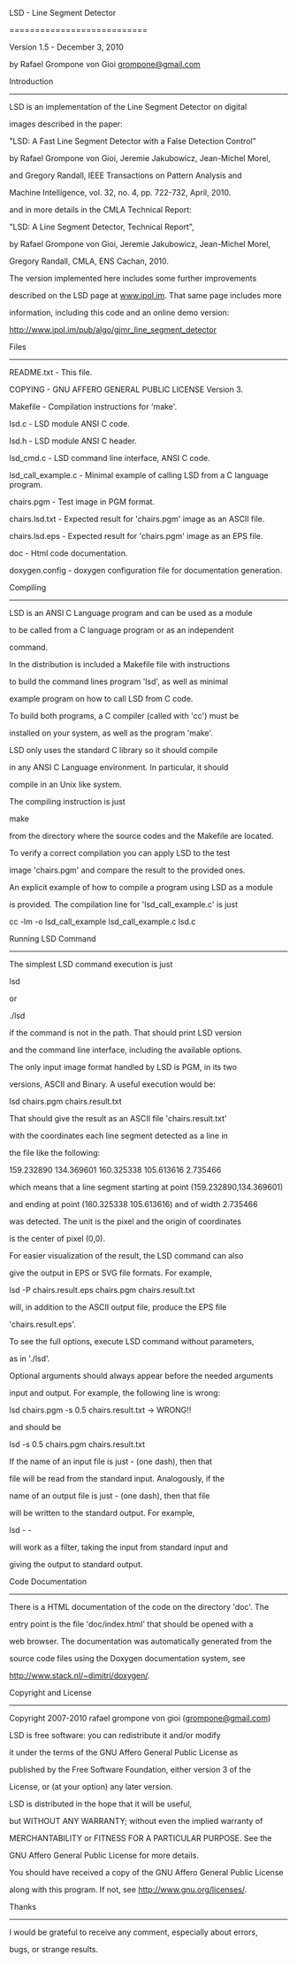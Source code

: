 LSD - Line Segment Detector
===========================

Version 1.5 - December 3, 2010

by Rafael Grompone von Gioi <grompone@gmail.com>


Introduction
------------

LSD is an implementation of the Line Segment Detector on digital
images described in the paper:

  "LSD: A Fast Line Segment Detector with a False Detection Control"
  by Rafael Grompone von Gioi, Jeremie Jakubowicz, Jean-Michel Morel,
  and Gregory Randall, IEEE Transactions on Pattern Analysis and
  Machine Intelligence, vol. 32, no. 4, pp. 722-732, April, 2010.

and in more details in the CMLA Technical Report:

  "LSD: A Line Segment Detector, Technical Report",
  by Rafael Grompone von Gioi, Jeremie Jakubowicz, Jean-Michel Morel,
  Gregory Randall, CMLA, ENS Cachan, 2010.

The version implemented here includes some further improvements
described on the LSD page at www.ipol.im. That same page includes more
information, including this code and an online demo version:

  http://www.ipol.im/pub/algo/gjmr_line_segment_detector


Files
-----

README.txt          - This file.
COPYING             - GNU AFFERO GENERAL PUBLIC LICENSE Version 3.
Makefile            - Compilation instructions for 'make'.
lsd.c               - LSD module ANSI C code.
lsd.h               - LSD module ANSI C header.
lsd_cmd.c           - LSD command line interface, ANSI C code.
lsd_call_example.c  - Minimal example of calling LSD from a C language program.
chairs.pgm          - Test image in PGM format.
chairs.lsd.txt      - Expected result for 'chairs.pgm' image as an ASCII file.
chairs.lsd.eps      - Expected result for 'chairs.pgm' image as an EPS file.
doc                 - Html code documentation.
doxygen.config      - doxygen configuration file for documentation generation.


Compiling
---------

LSD is an ANSI C Language program and can be used as a module
to be called from a C language program or as an independent
command.

In the distribution is included a Makefile file with instructions
to build the command lines program 'lsd', as well as minimal
example program on how to call LSD from C code.

To build both programs, a C compiler (called with 'cc') must be
installed on your system, as well as the program 'make'.
LSD only uses the standard C library so it should compile
in any ANSI C Language environment. In particular, it should
compile in an Unix like system.

The compiling instruction is just

  make

from the directory where the source codes and the Makefile are located.

To verify a correct compilation you can apply LSD to the test
image 'chairs.pgm' and compare the result to the provided ones.

An explicit example of how to compile a program using LSD as a module
is provided. The compilation line for 'lsd_call_example.c' is just

  cc -lm -o lsd_call_example lsd_call_example.c lsd.c


Running LSD Command
-------------------

The simplest LSD command execution is just

  lsd

or

  ./lsd

if the command is not in the path. That should print LSD version
and the command line interface, including the available options.
The only input image format handled by LSD is PGM, in its two
versions, ASCII and Binary. A useful execution would be:

  lsd chairs.pgm chairs.result.txt

That should give the result as an ASCII file 'chairs.result.txt'
with the coordinates each line segment detected as a line in
the file like the following:

  159.232890 134.369601 160.325338 105.613616 2.735466 

which means that a line segment starting at point (159.232890,134.369601)
and ending at point (160.325338 105.613616) and of width 2.735466
was detected. The unit is the pixel and the origin of coordinates
is the center of pixel (0,0).

For easier visualization of the result, the LSD command can also
give the output in EPS or SVG file formats. For example,

  lsd -P chairs.result.eps chairs.pgm chairs.result.txt

will, in addition to the ASCII output file, produce the EPS file
'chairs.result.eps'.

To see the full options, execute LSD command without parameters,
as in './lsd'.

Optional arguments should always appear before the needed arguments
input and output. For example, the following line is wrong:

  lsd chairs.pgm -s 0.5 chairs.result.txt   -> WRONG!!

and should be

  lsd -s 0.5 chairs.pgm chairs.result.txt

If the name of an input file is just - (one dash), then that
file will be read from the standard input. Analogously, if the
name of an output file is just - (one dash), then that file
will be written to the standard output. For example,

  lsd - -

will work as a filter, taking the input from standard input and
giving the output to standard output.


Code Documentation
------------------

There is a HTML documentation of the code on the directory 'doc'. The
entry point is the file 'doc/index.html' that should be opened with a
web browser. The documentation was automatically generated from the
source code files using the Doxygen documentation system, see
http://www.stack.nl/~dimitri/doxygen/.


Copyright and License
---------------------

Copyright 2007-2010 rafael grompone von gioi (grompone@gmail.com)

LSD is free software: you can redistribute it and/or modify
it under the terms of the GNU Affero General Public License as
published by the Free Software Foundation, either version 3 of the
License, or (at your option) any later version.

LSD is distributed in the hope that it will be useful,
but WITHOUT ANY WARRANTY; without even the implied warranty of
MERCHANTABILITY or FITNESS FOR A PARTICULAR PURPOSE. See the
GNU Affero General Public License for more details.

You should have received a copy of the GNU Affero General Public License
along with this program. If not, see <http://www.gnu.org/licenses/>.


Thanks
------

I would be grateful to receive any comment, especially about errors,
bugs, or strange results.

